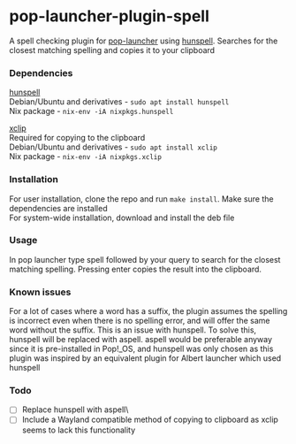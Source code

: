 # pop-launcher-plugin-spell
A spell checking plugin for [pop-launcher](https://github.com/pop-os/launcher) using [hunspell](https://github.com/hunspell/hunspell). Searches for the closest matching spelling and copies it to your clipboard 

### Dependencies
[hunspell](https://github.com/hunspell/hunspell)\
Debian/Ubuntu and derivatives - `sudo apt install hunspell`\
Nix package - `nix-env -iA nixpkgs.hunspell`

[xclip](https://github.com/astrand/xclip)\
Required for copying to the clipboard\
Debian/Ubuntu and derivatives - `sudo apt install xclip`\
Nix package - `nix-env -iA nixpkgs.xclip`

### Installation
For user installation, clone the repo and run `make install`. Make sure the dependencies are installed\
For system-wide installation, download and install the deb file

### Usage
In pop launcher type spell followed by your query to search for the closest matching spelling. Pressing enter copies the result into the clipboard.

### Known issues
For a lot of cases where a word has a suffix, the plugin assumes the spelling is incorrect even when there is no spelling error, and will offer the same word without the suffix. This is an issue with hunspell. To solve this, hunspell will be replaced with aspell. aspell would be preferable anyway since it is pre-installed in Pop!_OS, and hunspell was only chosen as this plugin was inspired by an equivalent plugin for Albert launcher which used hunspell

### Todo
- [ ] Replace hunspell with aspell\
- [ ] Include a Wayland compatible method of copying to clipboard as xclip seems to lack this functionality
